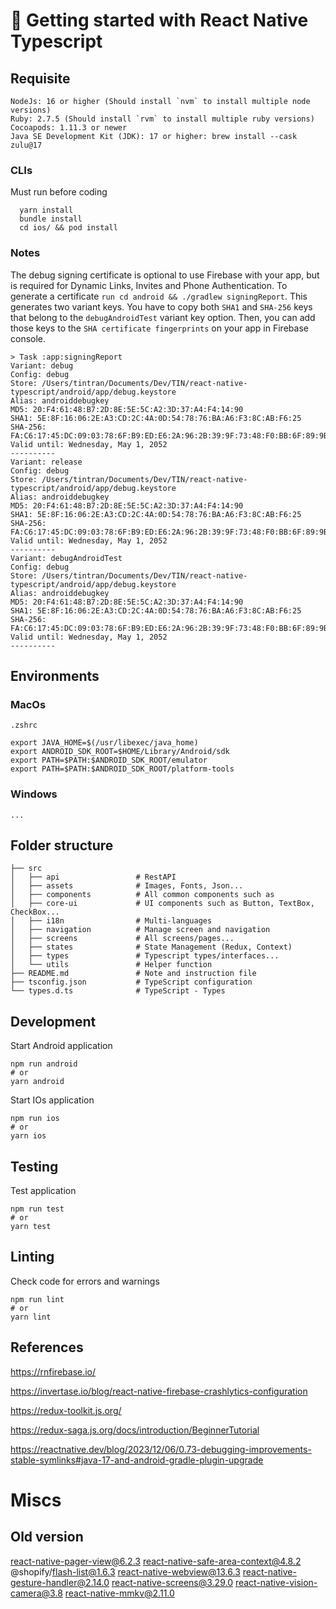 # 🚀 Getting started with React Native Typescript

## Requisite

```
NodeJs: 16 or higher (Should install `nvm` to install multiple node versions)
Ruby: 2.7.5 (Should install `rvm` to install multiple ruby versions)
Cocoapods: 1.11.3 or newer
Java SE Development Kit (JDK): 17 or higher: brew install --cask zulu@17
```

### CLIs

Must run before coding

```
  yarn install
  bundle install
  cd ios/ && pod install
```

### Notes

The debug signing certificate is optional to use Firebase with your app, but is required for Dynamic Links, Invites and
Phone Authentication. To generate a certificate `run cd android && ./gradlew signingReport`. This generates two variant
keys. You have to copy both `SHA1` and `SHA-256` keys that belong to the `debugAndroidTest` variant key option. Then,
you can add those keys to the `SHA certificate fingerprints` on your app in Firebase console.

```
> Task :app:signingReport
Variant: debug
Config: debug
Store: /Users/tintran/Documents/Dev/TIN/react-native-typescript/android/app/debug.keystore
Alias: androiddebugkey
MD5: 20:F4:61:48:B7:2D:8E:5E:5C:A2:3D:37:A4:F4:14:90
SHA1: 5E:8F:16:06:2E:A3:CD:2C:4A:0D:54:78:76:BA:A6:F3:8C:AB:F6:25
SHA-256: FA:C6:17:45:DC:09:03:78:6F:B9:ED:E6:2A:96:2B:39:9F:73:48:F0:BB:6F:89:9B:83:32:66:75:91:03:3B:9C
Valid until: Wednesday, May 1, 2052
----------
Variant: release
Config: debug
Store: /Users/tintran/Documents/Dev/TIN/react-native-typescript/android/app/debug.keystore
Alias: androiddebugkey
MD5: 20:F4:61:48:B7:2D:8E:5E:5C:A2:3D:37:A4:F4:14:90
SHA1: 5E:8F:16:06:2E:A3:CD:2C:4A:0D:54:78:76:BA:A6:F3:8C:AB:F6:25
SHA-256: FA:C6:17:45:DC:09:03:78:6F:B9:ED:E6:2A:96:2B:39:9F:73:48:F0:BB:6F:89:9B:83:32:66:75:91:03:3B:9C
Valid until: Wednesday, May 1, 2052
----------
Variant: debugAndroidTest
Config: debug
Store: /Users/tintran/Documents/Dev/TIN/react-native-typescript/android/app/debug.keystore
Alias: androiddebugkey
MD5: 20:F4:61:48:B7:2D:8E:5E:5C:A2:3D:37:A4:F4:14:90
SHA1: 5E:8F:16:06:2E:A3:CD:2C:4A:0D:54:78:76:BA:A6:F3:8C:AB:F6:25
SHA-256: FA:C6:17:45:DC:09:03:78:6F:B9:ED:E6:2A:96:2B:39:9F:73:48:F0:BB:6F:89:9B:83:32:66:75:91:03:3B:9C
Valid until: Wednesday, May 1, 2052
----------
```

## Environments

### MacOs

`.zshrc`

```
export JAVA_HOME=$(/usr/libexec/java_home)
export ANDROID_SDK_ROOT=$HOME/Library/Android/sdk
export PATH=$PATH:$ANDROID_SDK_ROOT/emulator
export PATH=$PATH:$ANDROID_SDK_ROOT/platform-tools
```

### Windows

```
...
```

## Folder structure

```shell
├── src
│   ├── api                 # RestAPI
│   ├── assets              # Images, Fonts, Json...
│   ├── components          # All common components such as
│   ├── core-ui             # UI components such as Button, TextBox, CheckBox...
│   ├── i18n                # Multi-languages
│   ├── navigation          # Manage screen and navigation
│   ├── screens             # All screens/pages...
│   ├── states              # State Management (Redux, Context)
│   ├── types               # Typescript types/interfaces...
│   └── utils               # Helper function
├── README.md               # Note and instruction file
├── tsconfig.json           # TypeScript configuration
└── types.d.ts              # TypeScript - Types
```

## Development

Start Android application

```
npm run android
# or
yarn android
```

Start IOs application

```
npm run ios
# or
yarn ios
```

## Testing

Test application

```
npm run test
# or
yarn test
```

## Linting

Check code for errors and warnings

```
npm run lint
# or
yarn lint
```

## References

https://rnfirebase.io/

https://invertase.io/blog/react-native-firebase-crashlytics-configuration

https://redux-toolkit.js.org/

https://redux-saga.js.org/docs/introduction/BeginnerTutorial

https://reactnative.dev/blog/2023/12/06/0.73-debugging-improvements-stable-symlinks#java-17-and-android-gradle-plugin-upgrade

# Miscs

## Old version

react-native-pager-view@6.2.3 react-native-safe-area-context@4.8.2 @shopify/flash-list@1.6.3 react-native-webview@13.6.3
react-native-gesture-handler@2.14.0 react-native-screens@3.29.0 react-native-vision-camera@3.8 react-native-mmkv@2.11.0
